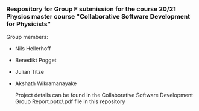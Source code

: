 ### Respository for Group F submission for the course 20/21 Physics master course "Collaborative Software Development for Physicists"

Group members:
* Nils Hellerhoff
* Benedikt Pogget
* Julian Titze
* Akshath Wikramanayake

  Project details can be found in the Collaborative Software Development Group Report.pptx/.pdf file in this repository
